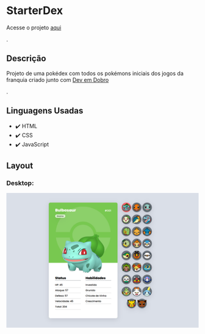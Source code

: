 # StarterDex

<p>Acesse o projeto <a href="https://vomoura.github.io/StarterDex/">aqui</a></p>.

## Descrição

<p>Projeto de uma pokédex com todos os pokémons iniciais dos jogos da franquia criado junto com <a href="https://www.youtube.com/c/DevemDobro">Dev em Dobro</a></p>.


## Linguagens Usadas
- ✔️ HTML
- ✔️ CSS
- ✔️ JavaScript

## Layout 
### Desktop:
<img src="src/imagens/layout.png">
